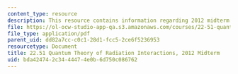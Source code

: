 ```yaml
---
content_type: resource
description: This resource contains information regarding 2012 midterm exams.
file: https://ol-ocw-studio-app-qa.s3.amazonaws.com/courses/22-51-quantum-theory-of-radiation-interactions-fall-2012/bda424742c3444474e0b6d750c086762_MIT22_51F12_mid_2012.pdf
file_type: application/pdf
parent_uid: dd82a7cc-c0c1-28d1-fcc5-2ce6f5236953
resourcetype: Document
title: 22.51 Quantum Theory of Radiation Interactions, 2012 Midterm
uid: bda42474-2c34-4447-4e0b-6d750c086762
---
```

